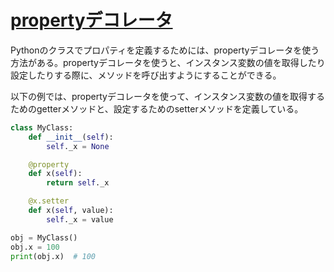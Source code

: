 # [propertyデコレータ](https://docs.python.org/ja/3/library/functions.html#property)

Pythonのクラスでプロパティを定義するためには、propertyデコレータを使う方法がある。propertyデコレータを使うと、インスタンス変数の値を取得したり設定したりする際に、メソッドを呼び出すようにすることができる。

以下の例では、propertyデコレータを使って、インスタンス変数の値を取得するためのgetterメソッドと、設定するためのsetterメソッドを定義している。

```python
class MyClass:
    def __init__(self):
        self._x = None

    @property
    def x(self):
        return self._x

    @x.setter
    def x(self, value):
        self._x = value

obj = MyClass()
obj.x = 100
print(obj.x)  # 100
```
